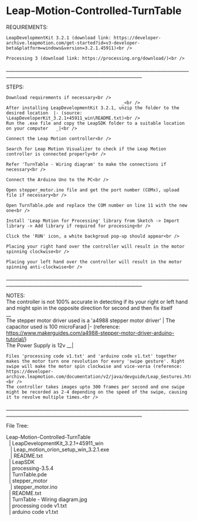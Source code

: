 # Leap-Motion-Controlled-TurnTable

REQUIREMENTS:<br />

 	LeapDevelopmentKit 3.2.1 (download link: https://developer-archive.leapmotion.com/get-started?id=v3-developer-beta&platform=windows&version=3.2.1.45911)<br />

	Processing 3 (download link: https://processing.org/download/)<br />

________________________________________________________________________________________________________________________________________<br />

STEPS:<br />

	Download requirements if necessary<br />
												_<br />
	After installing LeapDevelopmentKit 3.2.1, unzip the folder to the desired location	 |- (source: \LeapDeveloperKit_3.2.1+45911_win\README.txt)<br />
	Run the .exe file and copy the LeapSDK folder to a suitable location on your computer 	_|<br />

	Connect the Leap Motion controller<br />

	Search for Leap Motion Visualizer to check if the Leap Motion controller is connected properly<br />

	Refer 'TurnTable - Wiring diagram' to make the connections if necessary<br />

	Connect the Arduino Uno to the PC<br />

	Open stepper_motor.ino file and get the port number (COMx), upload file if necessary<br />

	Open TurnTable.pde and replace the COM number on line 11 with the new one<br />

	Install 'Leap Motion for Processing' library from Sketch -> Import library -> Add library if required for processing<br />

	Click the 'RUN' icon, a white backgroud pop-up should appear<br />

	Placing your right hand over the controller will result in the motor spinning clockwise<br />

	Placing your left hand over the controller will result in the motor spinning anti-clockwise<br />

________________________________________________________________________________________________________________________________________<br />

NOTES: <br />
	The controller is not 100% accurate in detecting if its your right or left hand and might spin in the opposite direction for second and then fix itself<br />
									__<br />
	The stepper motor driver used is a 'a4988 stepper motor driver'	  |
	The capacitor used is 100 microFarad 				  |- (reference: https://www.makerguides.com/a4988-stepper-motor-driver-arduino-tutorial/)<br />
	The Power Supply is 12v					        __|<br />
	
	Files 'processing code v1.txt' and 'arduino code v1.txt' together makes the motor turn one revolution for every 'swipe gesture'. Right swipe will make the motor spin clockwise and vice-versa (reference: https://developer-archive.leapmotion.com/documentation/v2/java/devguide/Leap_Gestures.html)<br />
	The controller takes images upto 300 frames per second and one swipe might be recorded as 2-4 depending on the speed of the swipe, causing it to revolve multiple times.<br />
  
________________________________________________________________________________________________________________________________________<br />
	
File Tree:<br />

Leap-Motion-Controlled-TurnTable<br />
&nbsp;	|	LeapDevelopmentKit_3.2.1+45911_win<br />
&nbsp;&nbsp;			    |	Leap_motion_orion_setup_win_3.2.1.exe<br />
&nbsp;&nbsp;			    |	README.txt<br />
&nbsp;	|	LeapSDK<br />
&nbsp;	|	processing-3.5.4<br />
&nbsp;	|	TurnTable.pde<br />
&nbsp;	|	stepper_motor<br />
&nbsp;&nbsp;			    |	stepper_motor.ino<br />
&nbsp;	|	README.txt<br />
&nbsp;	|	TurnTable - Wiring diagram.jpg<br />
&nbsp;	|	processing code v1.txt<br />
&nbsp;	|	arduino code v1.txt<br />
